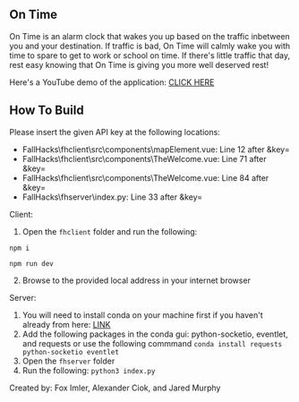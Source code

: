 ## On Time

On Time is an alarm clock that wakes you up based on the traffic inbetween you and your destination. If traffic is bad, On Time will calmly wake you with time to spare to get to work or school on time. If there's little traffic that day, rest easy knowing that On Time is giving you more well deserved rest!

Here's a YouTube demo of the application: [CLICK HERE](https://youtu.be/Kjkl1a1uWkM)

## How To Build

Please insert the given API key at the following locations:

- FallHacks\fhclient\src\components\mapElement.vue: Line 12 after &key=
- FallHacks\fhclient\src\components\TheWelcome.vue: Line 71 after &key=
- FallHacks\fhclient\src\components\TheWelcome.vue: Line 84 after &key=
- FallHacks\fhserver\index.py: Line 33 after &key=

Client:
1. Open the ```fhclient``` folder and run the following:

```npm i```

```npm run dev```

2. Browse to the provided local address in your internet browser

Server:
1. You will need to install conda on your machine first if you haven't already from here: [LINK](https://conda.io/projects/conda/en/latest/user-guide/install/index.html)
2. Add the following packages in the conda gui: python-socketio, eventlet, and requests
or use the following commmand ```conda install requests python-socketio eventlet```
2. Open the ```fhserver``` folder
3. Run the following:
```python3 index.py```

Created by: Fox Imler, Alexander Ciok, and Jared Murphy

